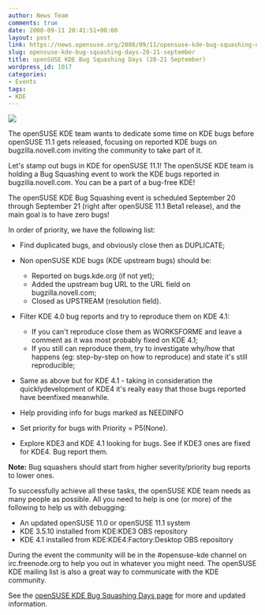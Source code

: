 ```yaml
---
author: News Team
comments: true
date: 2008-09-11 20:41:51+00:00
layout: post
link: https://news.opensuse.org/2008/09/11/opensuse-kde-bug-squashing-days-20-21-september/
slug: opensuse-kde-bug-squashing-days-20-21-september
title: openSUSE KDE Bug Squashing Days (20-21 September)
wordpress_id: 1017
categories:
- Events
tags:
- KDE
---
```


![](//files.opensuse.org/opensuse/en/e/ee/Bugs.png)

The openSUSE KDE team wants to dedicate some time on KDE bugs before openSUSE 11.1 gets released, focusing on reported KDE bugs on bugzilla.novell.com inviting the community to take part of it.

Let's stamp out bugs in KDE for openSUSE 11.1! The openSUSE KDE team is holding a Bug Squashing event to work the KDE bugs reported in bugzilla.novell.com. You can be a part of a bug-free KDE!

The openSUSE KDE Bug Squashing event is scheduled September 20 through September 21 (right after openSUSE 11.1 Beta1 release), and the main goal is to have zero bugs!

<!-- more -->
In order of priority, we have the following list:


  * Find duplicated bugs, and obviously close then as DUPLICATE;


  * Non openSUSE KDE bugs (KDE upstream bugs) should be:
    * Reported on bugs.kde.org (if not yet);
    * Added the upstream bug URL to the URL field on bugzilla.novell.com;
    * Closed as UPSTREAM (resolution field).


  * Filter KDE 4.0 bug reports and try to reproduce them on KDE 4.1:
    * If you can't reproduce close them as WORKSFORME and leave a comment as it was most probably fixed on KDE 4.1;
    * If you still can reproduce them, try to investigate why/how that happens (eg: step-by-step on how to reproduce) and state it's still reproducible;


  * Same as above but for KDE 4.1 - taking in consideration the quicklydevelopment of KDE4 it's really easy that those bugs reported have beenfixed meanwhile.


  * Help providing info for bugs marked as NEEDINFO


  * Set priority for bugs with Priority = P5(None).


  * Explore KDE3 and KDE 4.1 looking for bugs. See if KDE3 ones are fixed for KDE4. Bug report them.

**Note:** Bug squashers should start from higher severity/priority bug reports to lower ones.

To successfully achieve all these tasks, the openSUSE KDE team needs as many people as possible. All you need to help is one (or more) of the following to help us with debugging:



  * An updated openSUSE 11.0 or openSUSE 11.1 system
  * KDE 3.5.10 installed from KDE:KDE3 OBS repository
  * KDE 4.1 installed from KDE:KDE4:Factory:Desktop OBS repository

During the event the community will be in the #opensuse-kde channel on irc.freenode.org to help you out in whatever you might need. The openSUSE KDE mailing list is also a great way to communicate with the KDE community.

See the [openSUSE KDE Bug Squashing Days page](//en.opensuse.org/KDE/Bug_Slashing/20080920) for more and updated information.
